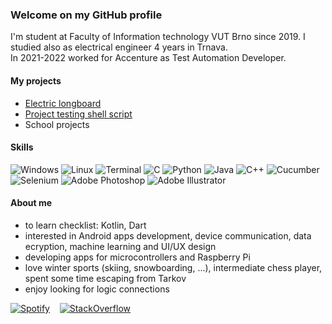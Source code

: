 ### Welcome on my GitHub profile
I'm student at Faculty of Information technology VUT Brno since 2019.
I studied also as electrical engineer 4 years in Trnava.  
In 2021-2022 worked for Accenture as Test Automation Developer.  

#### My projects
- [Electric longboard](https://github.com/GargiMan/GlBoard)
- [Project testing shell script](https://github.com/GargiMan/test-script)
- School projects

#### Skills
![Windows](https://i.imgur.com/Zj17ztT.png) ![Linux](https://i.imgur.com/l7rGJYW.png) ![Terminal](https://i.imgur.com/NQcyKd0.png) ![C](https://i.imgur.com/tXWQWRQ.png) ![Python](https://i.imgur.com/cXo53At.png) ![Java](https://i.imgur.com/0JlGI1E.png) ![C++](https://i.imgur.com/R4PS5v6.png) ![Cucumber](https://i.imgur.com/tAMSZ2f.png) ![Selenium](https://i.imgur.com/elnOp7c.png) ![Adobe Photoshop](https://i.imgur.com/yqJ86XW.png) ![Adobe Illustrator](https://i.imgur.com/JcMFPvb.png)

#### About me
- to learn checklist: Kotlin, Dart
- interested in Android apps development, device communication, data ecryption, machine learning and UI/UX design 
- developing apps for microcontrollers and Raspberry Pi
- love winter sports (skiing, snowboarding, ...), intermediate chess player, spent some time escaping from Tarkov
- enjoy looking for logic connections

[![Spotify](https://i.imgur.com/uBPKi5M.png)](https://open.spotify.com/user/11164276680?si=pVyuQP1OS7G6_dUOetpX_g)‏‏‎ ‎ ‏‏‎ ‎  [![StackOverflow](https://i.imgur.com/q3r5gXX.png)](https://stackoverflow.com/users/13996140/gargiman?tab=profile)
